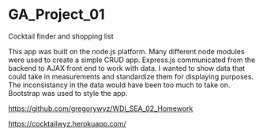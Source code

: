 # GA_Project_01
Cocktail finder and shopping list

This app was built on the node.js platform.  Many different node modules were used to create a simple CRUD app.  Express.js communicated from the backend to AJAX front end to work with data.  I wanted to show data that could take in measurements and standardize them for displaying purposes. The inconsistancy in the data would have been too much to take on.  Bootstrap was used to style the app.

https://github.com/gregorywyz/WDI_SEA_02_Homework

https://cocktailwyz.herokuapp.com/